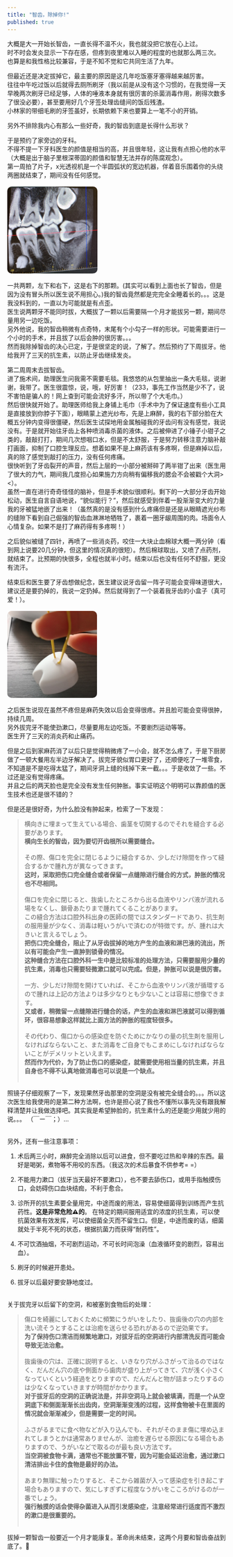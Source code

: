 ```yaml
---
title: "智齿，除掉你!"
published: true
---
```


大概是大一开始长智齿，一直长得不温不火，我也就没把它放在心上过。    
时不时会发炎显示一下存在感，但疼到夜里难以入睡的程度的也就那么两三次。   
也算是和我性格比较兼容，于是不知不觉和它共同生活了九年。   

但最近还是决定拔掉它，最主要的原因是这几年吃饭塞牙塞得越来越厉害。   
往往中午吃过饭以后就得去厕所刷牙（我以前是从没有这个习惯的，在我觉得一天早晚两次刷牙已经足够，人体的唾液本身就有很厉害的杀菌消毒作用，刷得次数多了很没必要），甚至要用好几个牙签处理齿缝间的饭后残渣。   
小林家的带细毛刷的牙签虽好，长期依赖下来也要算上一笔不小的开销。   

另外不排除我内心有那么一些好奇，我的智齿到底是长得什么形状？   

于是预约了家旁边的牙科。   
不得不提一下牙科医生的颜值是相当的高，并且很年轻，这让我有点担心他的水平（大概是出于脑子里根深蒂固的颜值和智慧无法并存的陈腐观念）。   
第一周拍了片子，x光透视机是一个半圆弧状的宽边机器，伴着音乐围着你的头绕两圈就结束了，期间没有任何感觉。   
<br><img src="../../images/blog/20180708_oyasirazu.png" style="height:200px; border-radius:10px;">

一共两颗，左下和右下，这是右下的那颗。(其实可以看到上面也长了智齿，但是因为没有冒头所以医生说不用担心。)我的智齿竟然都是完完全全睡着长的。。。这是我没料到的，一直以为可能就是有点歪。   
医生说两颗牙不能同时拔，大概拔了一颗以后需要隔一个月才能拔另一颗，期间尽量用另一边吃饭。   
另外他说，我的智齿稍微有点奇特，末尾有个小勾子一样的形状。可能需要进行一个小时的手术，并且拔了以后会肿的很厉害。。。   
然而我除掉智齿的决心已定，于是很坚定的说，了解了。然后预约了下周拔牙。他给我开了三天的抗生素，以防止牙齿继续发炎。   

第二周周末去拔智齿。   
进了施术间，助理医生问我需不需要毛毯。我悠悠的从包里抽出一条大毛毯，说谢谢，我带了。医生很震惊，说，哦，好厉害！（233，事先工作当然是少不了，说不害怕是骗人的！网上查到可能会流好多汗，所以带了个大毛巾。）   
然后很快就开始了。助理医师给我上身铺上毛巾（手术中为了保证速度有些小工具是直接放到你脖子下面），眼睛蒙上遮光纱布，先是上麻醉，我的右下部分脸在大概五分钟内变得很僵硬，然后医生试探地用金属触碰我的牙齿问有没有感觉，我说没有。于是就开始往牙齿上各种喷消毒杀菌的液体。之后被伸进了小锤子小钳子之类的，敲敲打打，期间几次想咽口水，但是不太舒服，于是努力转移注意力脑补敲打画面，抑制了口腔生理反应。想着如果不是上麻药该有多疼啊，但是麻掉以后，真的除了感觉到敲打的压力，没有任何疼痛。   
很快听到了牙齿裂开的声音，然后上层的一小部分被掰碎了两半钳了出来（医生用了很大的力气，期间我几度担心如果施力方向稍有偏移我的腮会不会被戳个大洞><）。   
虽然一直在进行奇奇怪怪的脑补，但是手术貌似很顺利。剩下的一大部分牙齿开始松动，医生自言自语地说，“貌似能行？”，然后就感受到伴着一股渐渐变大的力量我的牙被猛地嵌了出来！（虽然真的是没有感到什么疼痛但是还是从眼睛遮光纱布的缝隙下看到自己倔强的智齿血淋淋地牺牲了，裹着一圈牙龈周围的肉。场面令人心情复杂。如果不是打了麻药得有多疼啊！）   

之后貌似被缝了四针，再喷了一些消炎药，咬住一大块止血棉球大概一两分钟（看到网上说要20几分钟，但这里的情况真的很短）。然后棉球取出，又喷了点药剂，就结束了。比预期的快很多，全程也就半小时。结束以后也没有任何不舒服，更没有流汗。   

结束后和医生要了牙齿想做纪念，医生建议说牙齿留一阵子可能会变得味道很大，建议还是要扔掉的，我说一定扔掉。然后就得到了一个装着我牙齿的小盒子（真可爱！）。   
<br><img src="../../images/blog/20180708_oyasirazu2.png" style="height:200px;border-radius:10px;"><br>   

之后医生说现在虽然不疼但是麻药失效以后会变得很疼。并且脸可能会变得很肿，持续几周。      
另外拔完牙不能使劲漱口，尽量要用左边吃饭。不要剧烈运动等等。   
医生开了三天的消炎药和止痛药。   

但是之后到家麻药消了以后只是觉得稍微疼了一小会，就不怎么疼了，于是下厨房做了一顿大餐用左半边牙解决了。拔完牙貌似胃口更好了，还顺便吃了一堆零食，不知道是不是吃得太猛了，期间牙洞上缝的线掉下来一截。。。于是收敛了一些。不过还是没有觉得疼痛。   
并且之后的两天脸也是完全没有发生任何肿胀。事实证明这个明明可以靠颜值的医生技术也还是很不错的？   

但是还是很好奇，为什么脸没有肿起来，检索了一下发现：   
<blockquote>
横向きに埋まって生えている場合、歯茎を切開するのでそれを縫合する必要があります。 <br> 
<b> 横向生长的智齿，因为要切开齿根所以需要缝合。</b>  <br><br> 
その際、傷口を完全に閉じるように縫合するか、少しだけ隙間を作って縫合するかで腫れ方が異なってきます。  <br> 
<b> 这时，采取把伤口完全缝合或者保留一点缝隙进行缝合的方式，肿胀的情况也不尽相同。</b>  <br> <br>   
傷口を完全に閉じると、抜歯したところから出る血液やリンパ液が流れる場をなくし、鎖骨あたりまで腫れてくることがあります。 <br>   
この縫合方法は口腔外科出身の医師の間ではスタンダードであり、抗生剤の服用量が少なく、消毒は軽いうがいで済むのが特徴です。が、腫れは大きいと言えるでしょう。    <br>  
<b>把伤口完全缝合，阻止了从牙齿拔掉的地方产生的血液和淋巴液的流出，所以有可能会产生一直肿到锁骨的情况。</b>  <br> 
<b>这种缝合方法在口腔外科一生中是比较标准的处理方法，只需要服用少量的抗生素，消毒也只需要轻微漱口就可以完成。但是，肿胀可以说是很厉害。</b><br><br>
一方、少しだけ隙間を開けていれば、そこから血液やリンパ液が循環するので腫れは上記の方法よりは多少なりとも少ないことは容易に想像できます。    <br>  
<b>又或者，稍微留一点缝隙进行缝合的话，产生的血液和淋巴液就可以得到循环，很容易想象这样就比上面方法的肿胀的程度轻很多。</b>  <br> <br>
その代わり、傷口からの感染症を防ぐためにかなりの量の抗生剤を服用しなければならないこと、また消毒をご自身でもこまめにしなければならないことがデメリットといえます。  <br>   
<b>然而作为代价，为了防止伤口的感染症，就需要使用相当量的抗生素，并且自身也不得不认真地做消毒也可以说是一个缺点。</b>  <br> <br>
</blockquote>

照镜子仔细观察了一下，发现果然牙齿那里的空洞是没有被完全缝合的。。。所以这次医生给我使用的是第二种方法啊，也许是担心说了我也不懂所以事先没有跟我解释清楚并让我做选择吧。其实我是希望肿脸的，抗生素什么的还是能少用就少用的说。。。 （￣ー￣；）...   

<br>
另外，还有一些注意事项：

1.  术后两三小时，麻醉完全消除以后可以进食，但不要吃过热和辛辣的东西。最好是喝粥，煮物等不用咬的东西。（我这次的术后暴食不供参考= =）   

2.  不能用力漱口（拔牙当天最好不要漱口），也不要去舔伤口，或用手指触摸伤口，会妨碍伤口血块结痂，不利于愈合。

3.  诊所开的抗生素要全量用完，中途而废的用法，容易使细菌得到训练而产生抗药性。<b>这是非常危险⚠️的</b>。
在特定的期间服用适宜的浓度的抗生素，可以使抗菌效果有效发挥，可以使细菌全灭而不留生口。但是，中途而废的话，细菌就处于半死不死的状态，根据抗菌力而获得“耐药性”。   

4.  不可饮酒抽烟，不可剧烈运动，不可长时间泡澡（血液循环变的剧烈，容易出血）。   

5.  刷牙的时候避开患处。   

6.  拔牙以后最好要安静地度过。   

<br>
关于拔完牙以后留下的空洞，和被塞到食物后的处理：   
<blockquote>
傷口を綺麗にしておくために頻繁にうがいをしたり、抜歯後の穴の内部を洗い流そうとすることは治癒を送らせる恐れがあるので逆効果です。   <br>
<b>为了保持伤口清洁而频繁地漱口，对拔牙后的空洞进行内部清洗反而可能会导致无法治愈。</b><br><br>
抜歯後の穴は、正確に説明すると、いきなり穴がふさがって治るのではなく、だんだん穴の底や側面から歯肉が盛り上がってきて、穴が浅く小さくなっていくという経過をとりますので、だんだんと物が詰まったりするのは少なくなっていきますが時間がかかります。<br>
<b>对于拔牙后的空洞的正确说法是，并非空洞马上就会被填满，而是一个从空洞底下和侧面渐渐长出齿肉，空洞渐渐变浅的过程，这样食物被卡在里面的情况就会渐渐减少，但是需要一定的时间。</b><br><br>
ふさがるまでに食べ物などが入り込んでも、それがそのまま傷に埋め込まれてしまうとかは通常ありませんが、治癒を遅らせる原因になる場合もありますので、うがいなどで取るのが最も良い方法です。<br>
<b>当空洞被食物卡满，通常也不能放置不管，因为可能会延迟治愈，通过漱口清洁排出卡住的食物是最好的办法。</b><br><br>
あまり無理に触ったりすると、そこから雑菌が入って感染症を引き起こす場合もありますので、気にしすぎずに程度なうがいをこころがけるのが一番でしょう。<br>
<b>强行触摸的话会使得杂菌进入从而引发感染症，注意经常进行适度而不激烈的漱口是很重要的。</b><br><br>
</blockquote>

拔掉一颗智齿一般要近一个月才能康复。革命尚未结束，这两个月要和智齿奋战到底了。💪